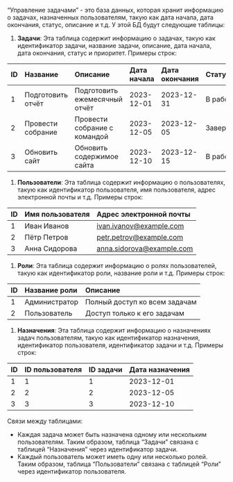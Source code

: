 “Управление задачами” - это база данных, которая хранит информацию о задачах, назначенных пользователям, такую как дата начала, дата окончания, статус, описание и т.д. У этой БД будут следующие таблицы:

1. **Задачи**: Эта таблица содержит информацию о задачах, такую как идентификатор задачи, название задачи, описание, дата начала, дата окончания, статус и приоритет. Примеры строк:

| **ID** | **Название**      | **Описание**                  | **Дата начала** | **Дата окончания** | **Статус** | **Приоритет** |
| :----- | :---------------- | :---------------------------- | :-------------- | :----------------- | :--------- | :------------ |
| 1      | Подготовить отчёт | Подготовить ежемесячный отчёт | 2023-12-01      | 2023-12-31         | В работе   | Высокий       |
| 2      | Провести собрание | Провести собрание с командой  | 2023-12-05      | 2023-12-05         | Завершено  | Низкий        |
| 3      | Обновить сайт     | Обновить содержимое сайта     | 2023-12-10      | 2023-12-15         | В работе   | Средний       |

1. **Пользователи**: Эта таблица содержит информацию о пользователях, такую как идентификатор пользователя, имя пользователя, адрес электронной почты и т.д. Примеры строк:

| **ID** | **Имя пользователя** | **Адрес электронной почты** |
| :----- | :------------------- | :-------------------------- |
| 1      | Иван Иванов          | ivan.ivanov@example.com     |
| 2      | Пётр Петров          | petr.petrov@example.com     |
| 3      | Анна Сидорова        | anna.sidorova@example.com   |

1. **Роли**: Эта таблица содержит информацию о ролях пользователей, такую как идентификатор роли, название роли и т.д. Примеры строк:

| **ID** | **Название роли** | **Описание**                  |
| :----- | :---------------- | :---------------------------- |
| 1      | Администратор     | Полный доступ ко всем задачам |
| 2      | Пользователь      | Доступ только к его задачам   |

1. **Назначения**: Эта таблица содержит информацию о назначениях задач пользователям, такую как идентификатор назначения, идентификатор пользователя, идентификатор задачи и т.д. Примеры строк:

| **ID** | **ID пользователя** | **ID задачи** | **Дата назначения** |
| :----- | :------------------ | :------------ | :------------------ |
| 1      | 1                   | 1             | 2023-12-01          |
| 2      | 2                   | 2             | 2023-12-05          |
| 3      | 3                   | 3             | 2023-12-10          |

Связи между таблицами:

- Каждая задача может быть назначена одному или нескольким пользователям. Таким образом, таблица “Задачи” связана с таблицей “Назначения” через идентификатор задачи.
- Каждый пользователь может иметь одну или несколько ролей. Таким образом, таблица “Пользователи” связана с таблицей “Роли” через идентификатор пользователя.